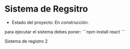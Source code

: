 <h1>Sistema de Regsitro</h1>

- Estado del proyecto: En construcción.

para ejecutar el sistema debes poner:
´´´npm install react ´´´

Sistema de registro 2
